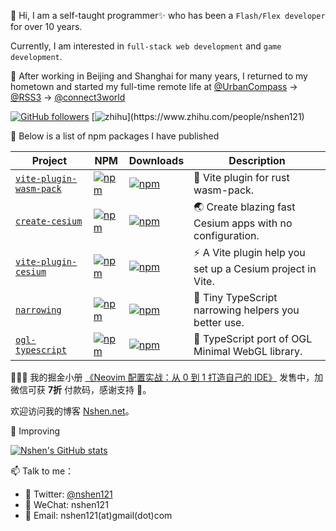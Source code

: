 👋 Hi, I am a self-taught programmer✨ who has been a `Flash/Flex developer` for over 10 years. 

Currently, I am interested in `full-stack web development` and `game development`.

🤔 After working in Beijing and Shanghai for many years, I returned to my hometown and started my full-time remote life at [@UrbanCompass](https://github.com/UrbanCompass) -> [@RSS3](https://github.com/NaturalSelectionLabs) -> [@connect3world](https://github.com/connect3world)

[![GitHub followers](https://img.shields.io/github/followers/nshen?label=Follow%20me%EF%BC%81&style=social)](https://github.com/nshen/)
[![zhihu](https://img.shields.io/badge/-%E7%9F%A5%E4%B9%8E-blue?)](https://www.zhihu.com/people/nshen121)


💖 Below is a list of npm packages I have published

| Project                                                                   | NPM                                                                                                                   | Downloads                                                                                                          | Description                                                |
| ------------------------------------------------------------------------- | --------------------------------------------------------------------------------------------------------------------- | ------------------------------------------------------------------------------------------------------------------ | ---------------------------------------------------------- |
| [`vite-plugin-wasm-pack`](https://github.com/nshen/vite-plugin-wasm-pack) | [![npm](https://img.shields.io/npm/v/vite-plugin-wasm-pack.svg)](https://www.npmjs.com/package/vite-plugin-wasm-pack) | [![npm](https://img.shields.io/npm/dt/vite-plugin-wasm-pack)](https://www.npmjs.com/package/vite-plugin-wasm-pack) | 🦀 Vite plugin for rust wasm-pack.                         |
| [`create-cesium`](https://github.com/nshen/create-cesium)                 | [![npm](https://img.shields.io/npm/v/create-cesium.svg)](https://www.npmjs.com/package/create-cesium)                 | [![npm](https://img.shields.io/npm/dt/create-cesium)](https://www.npmjs.com/package/create-cesium)                 | 🌏 Create blazing fast Cesium apps with no configuration.  |
| [`vite-plugin-cesium`](https://github.com/nshen/vite-plugin-cesium)       | [![npm](https://img.shields.io/npm/v/vite-plugin-cesium.svg)](https://www.npmjs.com/package/vite-plugin-cesium)       | [![npm](https://img.shields.io/npm/dt/vite-plugin-cesium)](https://www.npmjs.com/package/vite-plugin-cesium)       | ⚡ A Vite plugin help you set up a Cesium project in Vite. |
| [`narrowing`](https://github.com/nshen/narrowing)                         | [![npm](https://img.shields.io/npm/v/narrowing.svg)](https://www.npmjs.com/package/narrowing)                         | [![npm](https://img.shields.io/npm/dt/narrowing)](https://www.npmjs.com/package/narrowing)                         | 🤖 Tiny TypeScript narrowing helpers you better use.       |
| [`ogl-typescript`](https://github.com/nshen/ogl-typescript)               | [![npm](https://img.shields.io/npm/v/ogl-typescript.svg)](https://www.npmjs.com/package/ogl-typescript)               | [![npm](https://img.shields.io/npm/dt/ogl-typescript)](https://www.npmjs.com/package/ogl-typescript)               | 🔺 TypeScript port of OGL Minimal WebGL library.           |

🎉🎉🎉 我的掘金小册 [《Neovim 配置实战：从 0 到 1 打造自己的 IDE》](https://juejin.cn/book/7051157342770954277?scrollMenuIndex=0) 发售中，加微信可获 **7折** 付款码，感谢支持 🤞。

欢迎访问我的博客 [ Nshen.net](https://nshen.net/)。

💢 Improving

[![Nshen's GitHub stats](https://github-readme-stats-git-master-nshen.vercel.app/api?username=nshen&count_private=true)](https://github.com/anuraghazra/github-readme-stats)

📫 Talk to me：

- 💬 Twitter: [@nshen121](https://twitter.com/nshen121)
- 💬 WeChat: nshen121
- 💬 Email: nshen121(at)gmail(dot)com
